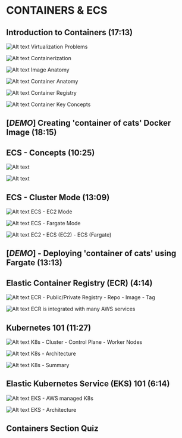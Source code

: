 # CONTAINERS & ECS

## Introduction to Containers (17:13)

![Alt text](./material/1000-CONTAINERS_and_ECS/00_LEARNINGAIDS/Containers101-1.png)
Virtualization Problems

![Alt text](./material/1000-CONTAINERS_and_ECS/00_LEARNINGAIDS/Containers101-2.png)
Containerization

![Alt text](./material/1000-CONTAINERS_and_ECS/00_LEARNINGAIDS/Containers101-3.png)
Image Anatomy

![Alt text](./material/1000-CONTAINERS_and_ECS/00_LEARNINGAIDS/Containers101-4.png)
Container Anatomy

![Alt text](./material/1000-CONTAINERS_and_ECS/00_LEARNINGAIDS/Containers101-5.png)
Container Registry

![Alt text](<images/Screenshot 2023-10-05 at 22.42.17 - [ASSOCIATESHARED]_Introduction_to_Containers__lear.png>)
Container Key Concepts

## [_DEMO_] Creating 'container of cats' Docker Image (18:15)

## ECS - Concepts (10:25)

![Alt text](<images/Screenshot 2023-10-05 at 23.42.50 - [ASSOCIATESHARED]_ECS_-_Concepts__learn.cantrill.i.png>)

![Alt text](<images/Screenshot 2023-10-05 at 23.44.32 - [ASSOCIATESHARED]_ECS_-_Concepts__learn.cantrill.i.png>)

## ECS - Cluster Mode (13:09)

![Alt text](./material/1000-CONTAINERS_and_ECS/00_LEARNINGAIDS/ECS-ClusterMode-1.png)
ECS - EC2 Mode

![Alt text](./material/1000-CONTAINERS_and_ECS/00_LEARNINGAIDS/ECS-ClusterMode-2.png)
ECS - Fargate Mode

![Alt text](<images/Screenshot 2023-10-05 at 23.53.44 - [ASSOCIATESHARED]_ECS_-_Cluster_Mode__learn.cantri.png>)
EC2 - ECS (EC2) - ECS (Fargate)

## [_DEMO_] - Deploying 'container of cats' using Fargate (13:13)

## Elastic Container Registry (ECR) (4:14)

![Alt text](<images/Screenshot 2023-10-06 at 10.29.52 - Elastic_Container_Registry_(ECR)__lea_—_Firefox_De.png>)
ECR - Public/Private Registry - Repo - Image - Tag

![Alt text](<images/Screenshot 2023-10-06 at 10.31.16 - Elastic_Container_Registry_(ECR)__lea_—_Firefox_De.png>)
ECR is integrated with many AWS services

## Kubernetes 101 (11:27)

![Alt text](./material/1000-CONTAINERS_and_ECS/00_LEARNINGAIDS/Kubernetes101-1.png)
K8s - Cluster - Control Plane - Worker Nodes

![Alt text](./material/1000-CONTAINERS_and_ECS/00_LEARNINGAIDS/Kubernetes101-2.png)
K8s - Architecture

![Alt text](<images/Screenshot 2023-10-06 at 10.43.05 - [SHAREDALL]_Kubernetes_101__lea_—_Firefox_Develope.png>)
K8s - Summary

## Elastic Kubernetes Service (EKS) 101 (6:14)

![Alt text](<images/Screenshot 2023-10-06 at 10.49.36 - [SHAREDALL]_Elastic_Kubernetes_Service_(EKS)_101__.png>)
EKS - AWS managed K8s

![Alt text](./material/1000-CONTAINERS_and_ECS/00_LEARNINGAIDS/EKS101-1.png)
EKS - Architecture

## Containers Section Quiz

